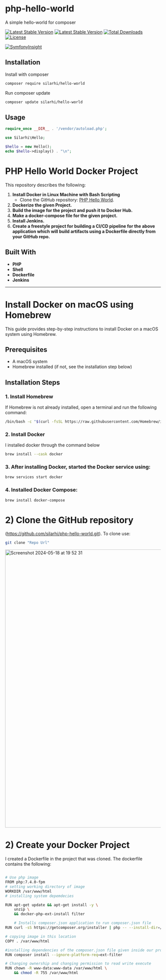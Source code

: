 # php-hello-world
A simple hello-world for composer

 [![Latest Stable Version](https://github.com/silarhi/php-hello-world/workflows/Tests/badge.svg)](https://github.com/silarhi/php-hello-world/workflows/Tests/badge.svg)
 [![Latest Stable Version](https://poser.pugx.org/silarhi/hello-world/v/stable)](https://packagist.org/packages/silarhi/hello-world)
[![Total Downloads](https://poser.pugx.org/silarhi/hello-world/downloads)](https://packagist.org/packages/silarhi/hello-world)
[![License](https://poser.pugx.org/silarhi/hello-world/license)](https://packagist.org/packages/silarhi/hello-world)


[![SymfonyInsight](https://insight.symfony.com/projects/5d582202-1186-4ce7-82c7-c4d3a2c11807/big.svg)](https://insight.symfony.com/projects/5d582202-1186-4ce7-82c7-c4d3a2c11807)

Installation
------------

Install with composer
``` bash
composer require silarhi/hello-world
```

Run composer update
``` bash
composer update silarhi/hello-world
```

Usage
-----

``` php
require_once __DIR__ . '/vendor/autoload.php';

use Silarhi\Hello;

$hello = new Hello();
echo $hello->display() . "\n";
```

# PHP Hello World Docker Project

This repository describes the following:

1. **Install Docker in Linux Machine with Bash Scripting**
    - Clone the GitHub repository: [PHP Hello World](https://github.com/silarhi/php-hello-world.git).
2. **Dockerize the given Project.**
3. **Build the image for the project and push it to Docker Hub.**
4. **Make a docker-compose file for the given project.**
5. **Install Jenkins.**
6. **Create a freestyle project for building a CI/CD pipeline for the above application which will build artifacts using a Dockerfile directly from your GitHub repo.**

## Built With
- **PHP**
- **Shell**
- **Dockerfile**
- **Jenkins**

---



# Install Docker on macOS using Homebrew

This guide provides step-by-step instructions to install Docker on a macOS system using Homebrew.

## Prerequisites

- A macOS system
- Homebrew installed (if not, see the installation step below)

## Installation Steps

### 1. Install Homebrew
If Homebrew is not already installed, open a terminal and run the following command:
```sh
/bin/bash -c "$(curl -fsSL https://raw.githubusercontent.com/Homebrew/install/HEAD/install.sh)"
```

### 2. Install Docker
I installed docker through the command below

```sh
brew install --cask docker
```

### 3. After installing Docker, started the Docker service using:

```sh
brew services start docker
```
### 4. Installed Docker Compose:

```sh
brew install docker-compose
```

# 2) Clone the GitHub repository
(https://github.com/silarhi/php-hello-world.git).
To clone use:
```sh
git clone "Repo Url"
```

<img width="898" alt="Screenshot 2024-05-18 at 19 52 31" src="https://github.com/UdeshyaGhimire/intuji-devops-internship-challenge/assets/76220126/0ff18cec-aa93-46c8-869f-f2fcfd6eddb9">

# 2) Create your Docker Project
I created a Dockerfile in the project that was cloned. The dockerfile contains the following:

```sh

# Use php image
FROM php:7.4.0-fpm
# setting working directory of image
WORKDIR /var/www/html
# installing system depemdecies

RUN apt-get update && apt-get install -y \
    unzip \
    && docker-php-ext-install filter

    # Installs composer.json application to run composer.json file
RUN curl -sS https://getcomposer.org/installer | php -- --install-dir=/usr/local/bin --filename=composer Installs composer.json application to run composer.json file

# copying image in this location 
COPY . /var/www/html

#installing dependencies of the composer.json file given inside our project
RUN composer install --ignore-platform-req=ext-filter

# Changing ownership and changing permission to read write execute
RUN chown -R www-data:www-data /var/www/html \
    && chmod -R 755 /var/www/html
```
